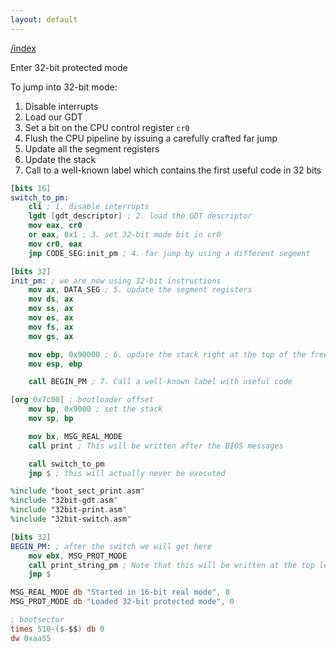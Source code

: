 ```yaml
---
layout: default
---
```


[/index](./)

Enter 32-bit protected mode

To jump into 32-bit mode:

1. Disable interrupts
2. Load our GDT
3. Set a bit on the CPU control register `cr0`
4. Flush the CPU pipeline by issuing a carefully crafted far jump
5. Update all the segment registers
6. Update the stack
7. Call to a well-known label which contains the first useful code in 32 bits

```nasm
[bits 16]
switch_to_pm:
    cli ; 1. disable interrupts
    lgdt [gdt_descriptor] ; 2. load the GDT descriptor
    mov eax, cr0
    or eax, 0x1 ; 3. set 32-bit mode bit in cr0
    mov cr0, eax
    jmp CODE_SEG:init_pm ; 4. far jump by using a different segment

[bits 32]
init_pm: ; we are now using 32-bit instructions
    mov ax, DATA_SEG ; 5. update the segment registers
    mov ds, ax
    mov ss, ax
    mov es, ax
    mov fs, ax
    mov gs, ax

    mov ebp, 0x90000 ; 6. update the stack right at the top of the free space
    mov esp, ebp

    call BEGIN_PM ; 7. Call a well-known label with useful code
```
```nasm main
[org 0x7c00] ; bootloader offset
    mov bp, 0x9000 ; set the stack
    mov sp, bp

    mov bx, MSG_REAL_MODE
    call print ; This will be written after the BIOS messages

    call switch_to_pm
    jmp $ ; this will actually never be executed

%include "boot_sect_print.asm"
%include "32bit-gdt.asm"
%include "32bit-print.asm"
%include "32bit-switch.asm"

[bits 32]
BEGIN_PM: ; after the switch we will get here
    mov ebx, MSG_PROT_MODE
    call print_string_pm ; Note that this will be written at the top left corner
    jmp $

MSG_REAL_MODE db "Started in 16-bit real mode", 0
MSG_PROT_MODE db "Loaded 32-bit protected mode", 0

; bootsector
times 510-($-$$) db 0
dw 0xaa55
```
